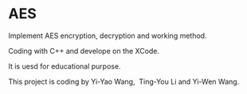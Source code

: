 # AES
Implement AES encryption, decryption and working method.


Coding with C++ and develope on the XCode.


It is uesd for educational purpose.


This project is coding by Yi-Yao Wang,  Ting-You Li and Yi-Wen Wang.

